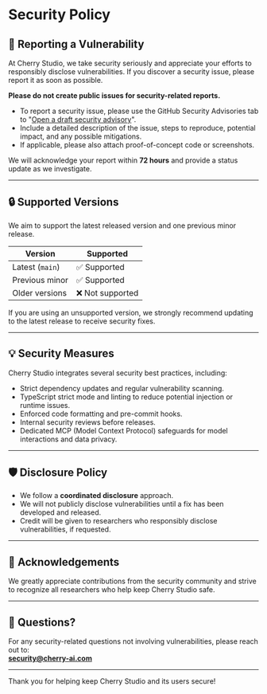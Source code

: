 # Security Policy

## 📢 Reporting a Vulnerability

At Cherry Studio, we take security seriously and appreciate your efforts to responsibly disclose vulnerabilities. If you discover a security issue, please report it as soon as possible.

**Please do not create public issues for security-related reports.**

- To report a security issue, please use the GitHub Security Advisories tab to "[Open a draft security advisory](https://github.com/CherryHQ/cherry-studio/security/advisories/new)".
- Include a detailed description of the issue, steps to reproduce, potential impact, and any possible mitigations.
- If applicable, please also attach proof-of-concept code or screenshots.

We will acknowledge your report within **72 hours** and provide a status update as we investigate.

---

## 🔒 Supported Versions

We aim to support the latest released version and one previous minor release.

| Version         | Supported          |
|-----------------|--------------------|
| Latest (`main`) | ✅ Supported       |
| Previous minor  | ✅ Supported       |
| Older versions  | ❌ Not supported   |

If you are using an unsupported version, we strongly recommend updating to the latest release to receive security fixes.

---

## 💡 Security Measures

Cherry Studio integrates several security best practices, including:

- Strict dependency updates and regular vulnerability scanning.
- TypeScript strict mode and linting to reduce potential injection or runtime issues.
- Enforced code formatting and pre-commit hooks.
- Internal security reviews before releases.
- Dedicated MCP (Model Context Protocol) safeguards for model interactions and data privacy.

---

## 🛡️ Disclosure Policy

- We follow a **coordinated disclosure** approach.
- We will not publicly disclose vulnerabilities until a fix has been developed and released.
- Credit will be given to researchers who responsibly disclose vulnerabilities, if requested.

---

## 🤝 Acknowledgements

We greatly appreciate contributions from the security community and strive to recognize all researchers who help keep Cherry Studio safe.

---

## 🌟 Questions?

For any security-related questions not involving vulnerabilities, please reach out to:  
**security@cherry-ai.com**

---

Thank you for helping keep Cherry Studio and its users secure!
